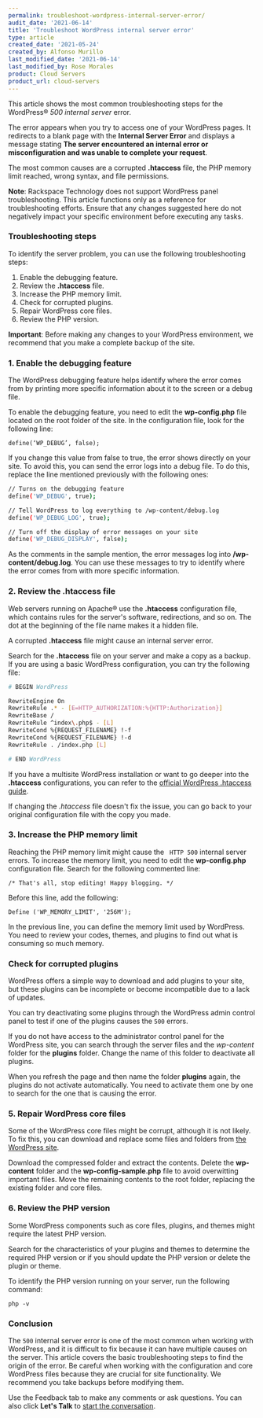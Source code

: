 ```yaml
---
permalink: troubleshoot-wordpress-internal-server-error/
audit_date: '2021-06-14'
title: 'Troubleshoot WordPress internal server error'
type: article
created_date: '2021-05-24'
created_by: Alfonso Murillo
last_modified_date: '2021-06-14'
last_modified_by: Rose Morales
product: Cloud Servers
product_url: cloud-servers
---
```


This article shows the most common troubleshooting steps for the WordPress&reg;
*500 internal server* error.

The error appears when you try to access one of your WordPress pages. It
redirects to a blank page with the **Internal Server Error** and displays a message
stating **The server encountered an internal error or misconfiguration and was
unable to complete your request**.

The most common causes are a corrupted **.htaccess** file, the PHP memory limit
reached, wrong syntax, and file permissions.

**Note**: Rackspace Technology does not support WordPress panel troubleshooting.
This article functions only as a reference for troubleshooting efforts. Ensure
that any changes suggested here do not negatively impact your specific environment
before executing any tasks.

### Troubleshooting steps

To identify the server problem, you can use the following troubleshooting steps:

1. Enable the debugging feature.
2. Review the **.htaccess** file.
3. Increase the PHP memory limit.
4. Check for corrupted plugins.
5. Repair WordPress core files.
6. Review the PHP version.

**Important**: Before making any changes to your WordPress environment, we
recommend that you make a complete backup of the site.

### 1. Enable the debugging feature

The WordPress debugging feature helps identify where the error comes from
by printing more specific information about it to the screen or a debug
file.

To enable the debugging feature, you need to edit the **wp-config.php** file
located on the root folder of the site. In the configuration file, look
for the following line:

`define(‘WP_DEBUG’, false);`

If you change this value from false to true, the error shows directly on
your site. To avoid this, you can send the error logs into a debug file. To do
this, replace the line mentioned previously with the following ones:

```sh
// Turns on the debugging feature
define('WP_DEBUG', true);

// Tell WordPress to log everything to /wp-content/debug.log
define('WP_DEBUG_LOG', true);

// Turn off the display of error messages on your site
define('WP_DEBUG_DISPLAY', false);
```

As the comments in the sample mention, the error messages log into
**/wp-content/debug.log**. You can use these messages to try to identify where
the error comes from with more specific information.

### 2. Review the .htaccess file

Web servers running on Apache&reg; use the **.htaccess** configuration file,
which contains rules for the server's software, redirections, and so on.
The dot at the beginning of the file name makes it a hidden file.

A corrupted **.htaccess** file might cause an internal server error.

Search for the **.htaccess** file on your server and make a copy as a
backup. If you are using a basic WordPress configuration, you can try
the following file:

```sh
# BEGIN WordPress

RewriteEngine On
RewriteRule .* - [E=HTTP_AUTHORIZATION:%{HTTP:Authorization}]
RewriteBase /
RewriteRule ^index\.php$ - [L]
RewriteCond %{REQUEST_FILENAME} !-f
RewriteCond %{REQUEST_FILENAME} !-d
RewriteRule . /index.php [L]

# END WordPress
```

If you have a multisite WordPress installation or want to go deeper into the
**.htaccess** configurations, you can refer to the
[official WordPress .htaccess guide](https://wordpress.org/support/article/htaccess/).

If changing the *.htaccess* file doesn't fix the issue, you can
go back to your original configuration file with the copy you made.

### 3. Increase the PHP memory limit

Reaching the PHP memory limit might cause the ` HTTP 500` internal server errors.
To increase the memory limit, you need to edit the **wp-config.php** configuration
file. Search for the following commented line:

`/* That's all, stop editing! Happy blogging. */`

Before this line, add the following:

`Define ('WP_MEMORY_LIMIT', '256M');`

In the previous line, you can define the memory limit used by WordPress.
You need to review your codes, themes, and plugins to find out what is
consuming so much memory.

### Check for corrupted plugins

WordPress offers a simple way to download and add plugins to your site, but
these plugins can be incomplete or become incompatible due to a lack of updates.

You can try deactivating some plugins through the WordPress admin control
panel to test if one of the plugins causes the `500` errors.

If you do not have access to the administrator control panel for the
WordPress site, you can search through the server files and the
*wp-content* folder for the **plugins** folder. Change the name of this
folder to deactivate all plugins.

When you refresh the page and then name the folder **plugins** again, the plugins
do not activate automatically. You need to activate them one by one
to search for the one that is causing the error.

### 5. Repair WordPress core files

Some of the WordPress core files might be corrupt, although
it is not likely. To fix this, you can download and replace some files and
folders from [the WordPress site](https://wordpress.org/download/#download-install).

Download the compressed folder and extract the contents. Delete the
**wp-content** folder and the **wp-config-sample.php** file to avoid
overwitting important files. Move the remaining contents to the root
folder, replacing the existing folder and core files.

### 6. Review the PHP version

Some WordPress components such as core files, plugins, and themes might require
the latest PHP version.

Search for the characteristics of your plugins and themes to determine the required
PHP version or if you should update the PHP version or delete the plugin or theme.

To identify the PHP version running on your server, run the following command:

`php -v`

### Conclusion

The `500` internal server error is one of the most common when working with
WordPress, and it is difficult to fix because it can have multiple causes on the
server. This article covers the basic troubleshooting steps to find the
origin of the error. Be careful when working with the configuration and
core WordPress files because they are crucial for site functionality. We
recommend you take backups before modifying them.

Use the Feedback tab to make any comments or ask questions. You can also click
**Let's Talk** to [start the conversation](https://www.rackspace.com/). 
